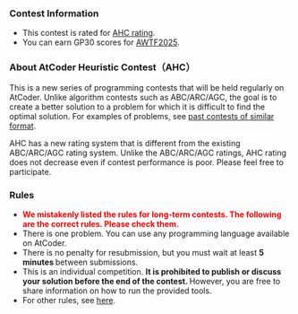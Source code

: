 
<div>

<script>
$(function () {
        $(".js-accordion-title").on("click", function() {
        $(this).next().slideToggle(500);
        $(this).toggleClass("open",500);
        });
    });
  
  
</script>

<span>

<span>

### **Contest Information**

<section>

<ul>

<li>
This contest is rated for <a href="https://www.dropbox.com/s/ne358pdixfafppm/AHC_rating.pdf?dl=0">AHC
                            rating</a>.
                
</li>

<li>
You can earn GP30 scores for <a href="https://atcoder.jp/posts/1164">AWTF2025</a>.
</li>

</ul>

</section>

### **About AtCoder Heuristic Contest（AHC）**

<section>

<p>
This is a new series of programming contests that will be held regularly on AtCoder.
                Unlike algorithm contests such as ABC/ARC/AGC, the goal is to create a better solution to a problem for
                which it is difficult to find the optimal solution. For examples of problems, see <a href="https://atcoder.jp/contests/archive?ratedType=0&category=1200&keyword=">past contests
                    of
                    similar format</a>.
            
</p>

<p>
AHC has a new rating system that is different from the existing ABC/ARC/AGC rating system.
                Unlike the ABC/ARC/AGC ratings, AHC rating does not decrease even if contest performance is poor. Please
                feel free to participate.
            
</p>

</section>

### **Rules**

<section>

<ul>

<li>

<font color="red">
<b>
We mistakenly listed the rules for long-term contests. The following are the correct rules. Please check them.
</b>
</font>

</li>

<li>
There is one problem.
You can use any programming language available on AtCoder.
</li>

<li>
There is no penalty for resubmission, but you must wait at least 
<strong>
5 minutes
</strong>
between submissions.

</li>

<li>
This is an individual competition. 
<strong>
It is prohibited to publish or discuss your solution before the end of the contest.
</strong>
However, you are free to share information on how to run the provided tools.
</li>

<li>
For other rules, see <a href="https://atcoder.jp/contests/ahc034/rules">here</a>.
</li>

</ul>

</section>

</span>

</span>

</div>
